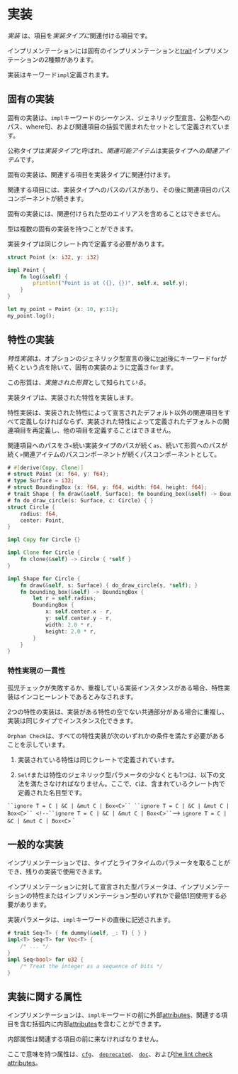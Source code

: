 # <!--Implementations--> 実装

<!--An  _implementation_  is an item that associates items with an *implementing type*.-->
 _実装_ は、項目を*実装タイプに*関連付ける項目です。

<!--There are two types of implementations: inherent implementations and [trait] implementations.-->
インプリメンテーションには固有のインプリメンテーションと[trait]インプリメンテーションの2種類があります。

<!--Implementations are defined with the keyword `impl`.-->
実装はキーワード`impl`定義されます。

## <!--Inherent Implementations--> 固有の実装

<!--An inherent implementation is defined as the sequence of the `impl` keyword, generic type declarations, a path to a nominal type, a where clause, and a bracketed set of associable items.-->
固有の実装は、`impl`キーワードのシーケンス、ジェネリック型宣言、公称型へのパス、where句、および関連項目の括弧で囲まれたセットとして定義されています。

<!--The nominal type is called the *implementing type* and the associable items are the *associated items* to the implementing type.-->
公称タイプは*実装タイプ*と呼ばれ、*関連可能アイテム*は実装タイプへの*関連アイテム*です。

<!--Inherent implementations associate the associated items to the implementing type.-->
固有の実装は、関連する項目を実装タイプに関連付けます。

<!--The associated item has a path of a path to the implementing type followed by the associate item's path component.-->
関連する項目には、実装タイプへのパスのパスがあり、その後に関連項目のパスコンポーネントが続きます。

<!--Inherent implementations cannot contain associated type aliases.-->
固有の実装には、関連付けられた型のエイリアスを含めることはできません。

<!--A type can have multiple inherent implementations.-->
型は複数の固有の実装を持つことができます。

<!--The implementing type must be defined within the same crate.-->
実装タイプは同じクレート内で定義する必要があります。

```rust
struct Point {x: i32, y: i32}

impl Point {
    fn log(&self) {
        println!("Point is at ({}, {})", self.x, self.y);
    }
}

let my_point = Point {x: 10, y:11};
my_point.log();
```

## <!--Trait Implementations--> 特性の実装

<!--A *trait implementation* is defined like an inherent implementation except that the optional generic type declarations is followed by a [trait] followed by the keyword `for`.-->
*特性実装*は、オプションのジェネリック型宣言の後に[trait]後にキーワード`for`が続くという点を除いて、固有の実装のように定義さ`for`ます。
<!-- To understand this, you have to back-reference to
the previous section. :( -->

<!--The trait is known as the *implemented trait*.-->
この形質は、*実施された形質*として知られて*いる*。

<!--The implementing type implements the implemented trait.-->
実装タイプは、実装された特性を実装します。

<!--A trait implementation must define all non-default associated items declared by the implemented trait, may redefine default associated items defined by the implemented trait, and cannot define any other items.-->
特性実装は、実装された特性によって宣言されたデフォルト以外の関連項目をすべて定義しなければならず、実装された特性によって定義されたデフォルトの関連項目を再定義し、他の項目を定義することはできません。

<!--The path to the associated items is `<` followed by a path to the implementing type followed by `as` followed by a path to the trait followed by `>` as a path component followed by the associated item's path component.-->
関連項目へのパスをさ`<`続い実装タイプのパスが続く`as`、続いて形質へのパスが続く`>`関連アイテムのパスコンポーネントが続くパスコンポーネントとして。

```rust
# #[derive(Copy, Clone)]
# struct Point {x: f64, y: f64};
# type Surface = i32;
# struct BoundingBox {x: f64, y: f64, width: f64, height: f64};
# trait Shape { fn draw(&self, Surface); fn bounding_box(&self) -> BoundingBox; }
# fn do_draw_circle(s: Surface, c: Circle) { }
struct Circle {
    radius: f64,
    center: Point,
}

impl Copy for Circle {}

impl Clone for Circle {
    fn clone(&self) -> Circle { *self }
}

impl Shape for Circle {
    fn draw(&self, s: Surface) { do_draw_circle(s, *self); }
    fn bounding_box(&self) -> BoundingBox {
        let r = self.radius;
        BoundingBox {
            x: self.center.x - r,
            y: self.center.y - r,
            width: 2.0 * r,
            height: 2.0 * r,
        }
    }
}
```

### <!--Trait Implementation Coherence--> 特性実現の一貫性

<!--A trait implementation is considered incoherent if either the orphan check fails or there are overlapping implementation instances.-->
孤児チェックが失敗するか、重複している実装インスタンスがある場合、特性実装はインコヒーレントであるとみなされます。

<!--Two trait implementations overlap when there is a non-empty intersection of the traits the implementation is for, the implementations can be instantiated with the same type.-->
2つの特性の実装は、実装がある特性の空でない共通部分がある場合に重複し、実装は同じタイプでインスタンス化できます。
<!-- This is probably wrong? Source: No two implementations can
be instantiable with the same set of types for the input type parameters. -->

<!--The `Orphan Check` states that every trait implementation must meet either of the following conditions:-->
`Orphan Check`は、すべての特性実装が次のいずれかの条件を満たす必要があることを示しています。

1. <!--The trait being implemented is defined in the same crate.-->
    実装されている特性は同じクレートで定義されています。

2. <!--At least one of either `Self` or a generic type parameter of the trait must meet the following grammar, where `C` is a nominal type defined within the containing crate:-->
    `Self`または特性のジェネリック型パラメータの少なくとも1つは、以下の文法を満たさなければなりません。ここで、`C`は、含まれているクレート内で定義された名目型です。

<!--` ``ignore T = C | &C | &mut C | Box<C>``-->
` ``ignore T = C | &C | &mut C | Box<C>``
``ignore T = C | &C | &mut C | Box<C>`` <!--``ignore T = C | &C | &mut C | Box<C>`` `-->
``ignore T = C | &C | &mut C | Box<C>`` `

## <!--Generic Implementations--> 一般的な実装

<!--An implementation can take type and lifetime parameters, which can be used in the rest of the implementation.-->
インプリメンテーションでは、タイプとライフタイムのパラメータを取ることができ、残りの実装で使用できます。
<!--Type parameters declared for an implementation must be used at least once in either the trait or the implementing type of an implementation.-->
インプリメンテーションに対して宣言された型パラメータは、インプリメンテーションの特性またはインプリメンテーション型のいずれかで最低1回使用する必要があります。
<!--Implementation parameters are written directly after the `impl` keyword.-->
実装パラメータは、`impl`キーワードの直後に記述されます。

```rust
# trait Seq<T> { fn dummy(&self, _: T) { } }
impl<T> Seq<T> for Vec<T> {
    /* ... */
}
impl Seq<bool> for u32 {
    /* Treat the integer as a sequence of bits */
}
```

## <!--Attributes on Implementations--> 実装に関する属性

<!--Implementations may contain outer [attributes] before the `impl` keyword and inner [attributes] inside the brackets that contain the associated items.-->
インプリメンテーションは、`impl`キーワードの前に外部[attributes]、関連する項目を含む括弧内に内部[attributes]を含むことができます。
<!--Inner attributes must come before any associated items.-->
内部属性は関連する項目の前に来なければなりません。
<!--That attributes that have meaning here are [`cfg`], [`deprecated`], [`doc`], and [the lint check attributes].-->
ここで意味を持つ属性は、[`cfg`]、 [`deprecated`]、 [`doc`]、および[the lint check attributes]。

<!--[trait]: items/traits.html
 [attributes]: attributes.html
 [`cfg`]: attributes.html#conditional-compilation
 [`deprecated`]: attributes.html#deprecation
 [`doc`]: attributes.html#documentation
 [the lint check attributes]: attributes.html#lint-check-attributes
-->
[trait]: items/traits.html
 [attributes]: attributes.html
 [`cfg`]: attributes.html#conditional-compilation
 [`deprecated`]: attributes.html#deprecation
 [`doc`]: attributes.html#documentation
 [the lint check attributes]: attributes.html#lint-check-attributes

